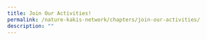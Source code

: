 ```yaml
---
title: Join Our Activities!
permalink: /nature-kakis-network/chapters/join-our-activities/
description: ""
---
```

